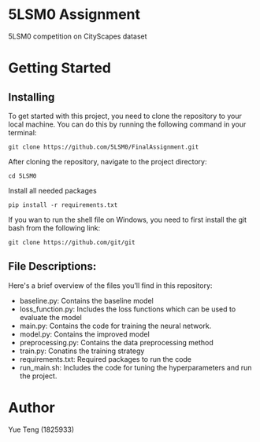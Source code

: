 # 5LSM0 Assignment
5LSM0 competition on CityScapes dataset

# Getting Started

## Installing
To get started with this project, you need to clone the repository to your local machine. You can do this by running the following command in your terminal:
```
git clone https://github.com/5LSM0/FinalAssignment.git
```
After cloning the repository, navigate to the project directory:
``` 
cd 5LSM0
```
Install all needed packages
```
pip install -r requirements.txt
```
If you wan to run the shell file on Windows, you need to first install the git bash from the following link:
```
git clone https://github.com/git/git
```

## File Descriptions:
Here's a brief overview of the files you'll find in this repository:
- baseline.py: Contains the baseline model
- loss_function.py: Includes the loss functions which can be used to evaluate the model
- main.py: Contains the code for training the neural network.
- model.py: Contains the improved model
- preprocessing.py: Contains the data preprocessing method
- train.py: Conatins the training strategy
- requirements.txt: Required packages to run the code
- run_main.sh: Includes the code for tuning the hyperparameters and run the project.

# Author
Yue Teng (1825933)
